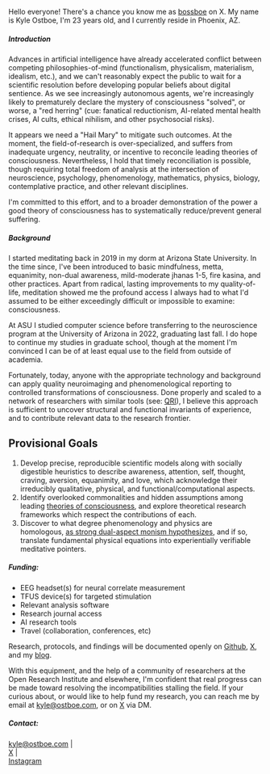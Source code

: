 Hello everyone! There's a chance you know me as [bossboe](https://x.com/kyleostboe) on X. My name is Kyle Ostboe, I'm 23 years old, and I currently reside in Phoenix, AZ.

##### Introduction

Advances in artificial intelligence have already accelerated conflict between competing philosophies-of-mind (functionalism, physicalism, materialism, idealism, etc.), and we can't reasonably expect the public to wait for a scientific resolution before developing popular beliefs about digital sentience. As we see increasingly autonomous agents, we're increasingly likely to prematurely declare the mystery of consciousness "solved", or worse, a "red herring" (cue: fanatical reductionism, AI-related mental health crises, AI cults, ethical nihilism, and other psychosocial risks).

It appears we need a "Hail Mary" to mitigate such outcomes. At the moment, the field-of-research is over-specialized, and suffers from inadequate urgency, neutrality, or incentive to reconcile leading theories of consciousness. Nevertheless, I hold that timely reconciliation is possible, though requiring total freedom of analysis at the intersection of neuroscience, psychology, phenomenology, mathematics, physics, biology, contemplative practice, and other relevant disciplines.

I'm committed to this effort, and to a broader demonstration of the power a good theory of consciousness has to systematically reduce/prevent general suffering.

##### Background

I started meditating back in 2019 in my dorm at Arizona State University. In the time since, I've been introduced to basic mindfulness, metta, equanimity, non-dual awareness, mild-moderate jhanas 1-5, fire kasina, and other practices. Apart from radical, lasting improvements to my quality-of-life, meditation showed me the profound access I always had to what I'd assumed to be either exceedingly difficult or impossible to examine: consciousness.

At ASU I studied computer science before transferring to the neuroscience program at the University of Arizona in 2022, graduating last fall. I do hope to continue my studies in graduate school, though at the moment I'm convinced I can be of at least equal use to the field from outside of academia.

Fortunately, today, anyone with the appropriate technology and background can apply quality neuroimaging and phenomenological reporting to controlled transformations of consciousness. Done properly and scaled to a network of researchers with similar tools (see: [QRI](https://qri.org/)), I believe this approach is sufficient to uncover structural and functional invariants of experience, and to contribute relevant data to the research frontier.

## Provisional Goals

1. Develop precise, reproducible scientific models along with socially digestible heuristics to describe awareness, attention, self, thought, craving, aversion, equanimity, and love, which acknowledge their irreducibly qualitative, physical, and functional/computational aspects.
2. Identify overlooked commonalities and hidden assumptions among leading [theories of consciousness](https://www.sciencedirect.com/science/article/pii/S0079610723001128), and explore theoretical research frameworks which respect the contributions of each.
3. Discover to what degree phenomenology and physics are homologous, [as strong dual-aspect monism hypothesizes](https://opentheory.net/2019/06/taking-monism-seriously/), and if so, translate fundamental physical equations into experientially verifiable meditative pointers.

##### Funding:

- EEG headset(s) for neural correlate measurement
- TFUS device(s) for targeted stimulation
- Relevant analysis software
- Research journal access
- AI research tools
- Travel (collaboration, conferences, etc)

Research, protocols, and findings will be documented openly on [Github](https://github.com/kyleostboe), [X](https://x.com/kyleostboe), and my [blog](https://kyleostboe.github.io/obsidian-quartz-template).

With this equipment, and the help of a community of researchers at the Open Research Institute and elsewhere, I'm confident that real progress can be made toward resolving the incompatibilities stalling the field. If your curious about, or would like to help fund my research, you can reach me by email at [kyle@ostboe.com](mailto:kyle@ostboe.com), or on [X](https://x.com/kyleostboe) via DM.

##### Contact:

[kyle@ostboe.com](mailto:kyle@ostboe.com) |  
[X](https://x.com/kyleostboe) |  
[Instagram](https://www.instagram.com/kyleostboe/)
